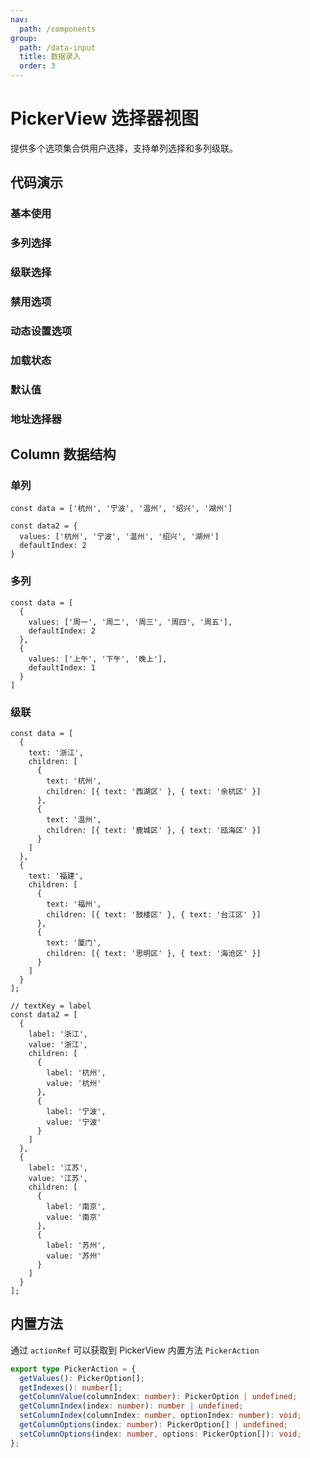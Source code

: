 ```yaml
---
nav:
  path: /components
group:
  path: /data-input
  title: 数据录入
  order: 3
---
```


# PickerView 选择器视图

提供多个选项集合供用户选择，支持单列选择和多列级联。


## 代码演示


### 基本使用

<code src="./demo/demo1.tsx"></code>

### 多列选择

<code src="./demo/demo2.tsx"></code>

### 级联选择

<code src="./demo/demo3.tsx"></code>

### 禁用选项

<code src="./demo/demo4.tsx"></code>

### 动态设置选项

<code src="./demo/demo5.tsx"></code>

### 加载状态

<code src="./demo/demo6.tsx"></code>

### 默认值

<code src="./demo/demo7.tsx"></code>

### 地址选择器

<code src="./demo/demo8.tsx"></code>


## Column 数据结构

### 单列

```tsx pure
const data = ['杭州', '宁波', '温州', '绍兴', '湖州']

const data2 = {
  values: ['杭州', '宁波', '温州', '绍兴', '湖州']
  defaultIndex: 2
}

```

### 多列

```tsx pure
const data = [
  {
    values: ['周一', '周二', '周三', '周四', '周五'],
    defaultIndex: 2
  },
  {
    values: ['上午', '下午', '晚上'],
    defaultIndex: 1
  }
]
```

### 级联

```tsx pure
const data = [
  {
    text: '浙江',
    children: [
      {
        text: '杭州',
        children: [{ text: '西湖区' }, { text: '余杭区' }]
      },
      {
        text: '温州',
        children: [{ text: '鹿城区' }, { text: '瓯海区' }]
      }
    ]
  },
  {
    text: '福建',
    children: [
      {
        text: '福州',
        children: [{ text: '鼓楼区' }, { text: '台江区' }]
      },
      {
        text: '厦门',
        children: [{ text: '思明区' }, { text: '海沧区' }]
      }
    ]
  }
];

// textKey = label
const data2 = [
  {
    label: '浙江',
    value: '浙江',
    children: [
      {
        label: '杭州',
        value: '杭州'
      },
      {
        label: '宁波',
        value: '宁波'
      }
    ]
  },
  {
    label: '江苏',
    value: '江苏',
    children: [
      {
        label: '南京',
        value: '南京'
      },
      {
        label: '苏州',
        value: '苏州'
      }
    ]
  }
];
```

## 内置方法

通过 `actionRef` 可以获取到 PickerView 内置方法 `PickerAction`

```ts prue
export type PickerAction = {
  getValues(): PickerOption[];
  getIndexes(): number[];
  getColumnValue(columnIndex: number): PickerOption | undefined;
  getColumnIndex(index: number): number | undefined;
  setColumnIndex(columnIndex: number, optionIndex: number): void;
  getColumnOptions(index: number): PickerOption[] | undefined;
  setColumnOptions(index: number, options: PickerOption[]): void;
};

```


<API src="./PickerView.tsx" ></API>
